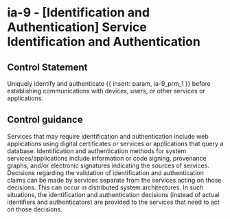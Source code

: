 # ia-9 - \[Identification and Authentication\] Service Identification and Authentication

## Control Statement

Uniquely identify and authenticate {{ insert: param, ia-9_prm_1 }} before establishing communications with devices, users, or other services or applications.

## Control guidance

Services that may require identification and authentication include web applications using digital certificates or services or applications that query a database. Identification and authentication methods for system services/applications include information or code signing, provenance graphs, and/or electronic signatures indicating the sources of services. Decisions regarding the validation of identification and authentication claims can be made by services separate from the services acting on those decisions. This can occur in distributed system architectures. In such situations, the identification and authentication decisions (instead of actual identifiers and authenticators) are provided to the services that need to act on those decisions.
